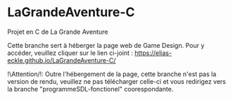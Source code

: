 # LaGrandeAventure-C
Projet en C de La Grande Aventure

Cette branche sert à héberger la page web de Game Design. Pour y accéder, veuillez cliquer sur le lien ci-joint : https://elias-eckle.github.io/LaGrandeAventure-C/

!\Attention/!:
Outre l'hébergement de la page, cette branche n'est pas la version de rendu, veuillez ne pas télécharger celle-ci et vous redirigez vers la branche "programmeSDL-fonctionel" coorespondante.
